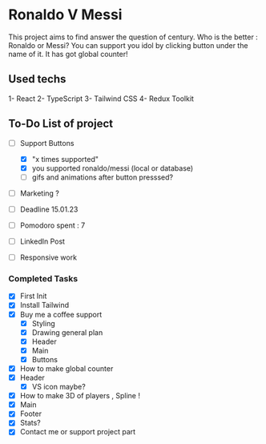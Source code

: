 # Ronaldo V Messi

This project aims to find answer the question of century. Who is the better : Ronaldo or Messi? You can support you idol by clicking button under the name of it. It has got global counter!

## Used techs

1- React
2- TypeScript
3- Tailwind CSS
4- Redux Toolkit

## To-Do List of project

- [ ] Support Buttons

  - [x] "x times supported"
  - [x] you supported ronaldo/messi (local or database)
  - [ ] gifs and animations after button presssed?

- [ ] Marketing ?
- [ ] Deadline 15.01.23
- [ ] Pomodoro spent : 7
- [ ] LinkedIn Post
- [ ] Responsive work

### Completed Tasks

- [x] First Init
- [x] Install Tailwind
- [x] Buy me a coffee support
  - [x] Styling
  - [x] Drawing general plan
  - [x] Header
  - [x] Main
  - [x] Buttons
- [x] How to make global counter
- [x] Header
  - [x] VS icon maybe?
- [x] How to make 3D of players , Spline !
- [x] Main
- [x] Footer
- [x] Stats?
- [x] Contact me or support project part

